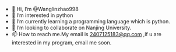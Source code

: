 - 👋 Hi, I’m @Wanglinzhao998
- 👀 I’m interested in python
- 🌱 I’m currently learning a programming language which is python.
- 💞️ I’m looking to collaborate on Nanjing University.
- 📫 How to reach me.My email is 2407125183@qq.com ,if u are interested in my program, email me soon.
<!---
Wanglinzhao998/Wanglinzhao998 is a ✨ special ✨ repository because its `README.md` (this file) appears on your GitHub profile.
You can click the Preview link to take a look at your changes.
--->
